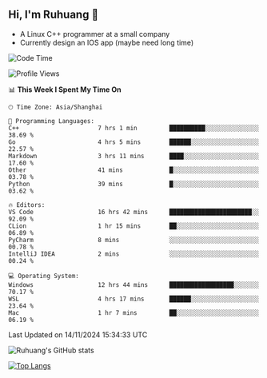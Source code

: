 ## Hi, I'm Ruhuang 👋

- A Linux C++ programmer at a small company
- Currently design an IOS app (maybe need long time)

<!--START_SECTION:waka-->
![Code Time](http://img.shields.io/badge/Code%20Time-130%20hrs%2025%20mins-blue)

![Profile Views](http://img.shields.io/badge/Profile%20Views-29-blue)

📊 **This Week I Spent My Time On** 

```text
🕑︎ Time Zone: Asia/Shanghai

💬 Programming Languages: 
C++                      7 hrs 1 min         ██████████░░░░░░░░░░░░░░░   38.69 % 
Go                       4 hrs 5 mins        ██████░░░░░░░░░░░░░░░░░░░   22.57 % 
Markdown                 3 hrs 11 mins       ████░░░░░░░░░░░░░░░░░░░░░   17.60 % 
Other                    41 mins             █░░░░░░░░░░░░░░░░░░░░░░░░   03.78 % 
Python                   39 mins             █░░░░░░░░░░░░░░░░░░░░░░░░   03.62 % 

🔥 Editors: 
VS Code                  16 hrs 42 mins      ███████████████████████░░   92.09 % 
CLion                    1 hr 15 mins        ██░░░░░░░░░░░░░░░░░░░░░░░   06.89 % 
PyCharm                  8 mins              ░░░░░░░░░░░░░░░░░░░░░░░░░   00.78 % 
IntelliJ IDEA            2 mins              ░░░░░░░░░░░░░░░░░░░░░░░░░   00.24 % 

💻 Operating System: 
Windows                  12 hrs 44 mins      ██████████████████░░░░░░░   70.17 % 
WSL                      4 hrs 17 mins       ██████░░░░░░░░░░░░░░░░░░░   23.64 % 
Mac                      1 hr 7 mins         ██░░░░░░░░░░░░░░░░░░░░░░░   06.19 % 
```


 Last Updated on 14/11/2024 15:34:33 UTC
<!--END_SECTION:waka-->

![Ruhuang's GitHub stats](https://github-readme-stats.vercel.app/api?username=ruhuang2001&count_private=true&hide_title=true&show_icons=true&theme=vue)

[![Top Langs](https://github-readme-stats.vercel.app/api/top-langs/?username=ruhuang2001&layout=compact)](https://github.com/anuraghazra/github-readme-stats)
